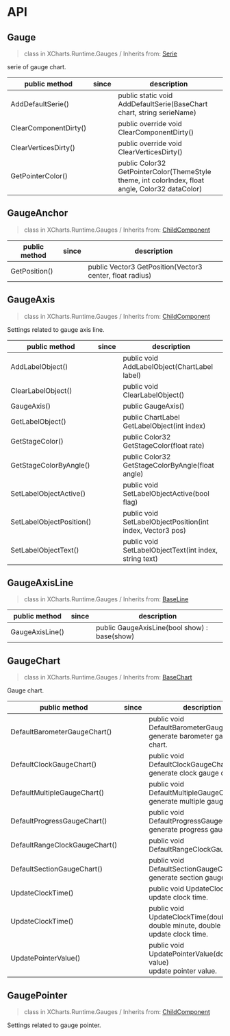 # API

## Gauge

> class in XCharts.Runtime.Gauges / Inherits from: [Serie](https://xcharts-team.github.io/docs/api#serie)

serie of gauge chart.

|public method|since|description|
|--|--|--|
|AddDefaultSerie()||public static void AddDefaultSerie(BaseChart chart, string serieName)|
|ClearComponentDirty()||public override void ClearComponentDirty()|
|ClearVerticesDirty()||public override void ClearVerticesDirty()|
|GetPointerColor()||public Color32 GetPointerColor(ThemeStyle theme, int colorIndex, float angle, Color32 dataColor)|

## GaugeAnchor

> class in XCharts.Runtime.Gauges / Inherits from: [ChildComponent](https://xcharts-team.github.io/docs/api#childcomponent)


|public method|since|description|
|--|--|--|
|GetPosition()||public Vector3 GetPosition(Vector3 center, float radius)|

## GaugeAxis

> class in XCharts.Runtime.Gauges / Inherits from: [ChildComponent](https://xcharts-team.github.io/docs/api#childcomponent)

Settings related to gauge axis line.

|public method|since|description|
|--|--|--|
|AddLabelObject()||public void AddLabelObject(ChartLabel label)|
|ClearLabelObject()||public void ClearLabelObject()|
|GaugeAxis()||public GaugeAxis()|
|GetLabelObject()||public ChartLabel GetLabelObject(int index)|
|GetStageColor()||public Color32 GetStageColor(float rate)|
|GetStageColorByAngle()||public Color32 GetStageColorByAngle(float angle)|
|SetLabelObjectActive()||public void SetLabelObjectActive(bool flag)|
|SetLabelObjectPosition()||public void SetLabelObjectPosition(int index, Vector3 pos)|
|SetLabelObjectText()||public void SetLabelObjectText(int index, string text)|

## GaugeAxisLine

> class in XCharts.Runtime.Gauges / Inherits from: [BaseLine](https://xcharts-team.github.io/docs/api#baseline)


|public method|since|description|
|--|--|--|
|GaugeAxisLine()||public GaugeAxisLine(bool show) : base(show)|

## GaugeChart

> class in XCharts.Runtime.Gauges / Inherits from: [BaseChart](https://xcharts-team.github.io/docs/api#basechart)

Gauge chart.

|public method|since|description|
|--|--|--|
|DefaultBarometerGaugeChart()||public void DefaultBarometerGaugeChart()<br/>generate barometer gauge chart. |
|DefaultClockGaugeChart()||public void DefaultClockGaugeChart()<br/>generate clock gauge chart. |
|DefaultMultipleGaugeChart()||public void DefaultMultipleGaugeChart()<br/>generate multiple gauge chart. |
|DefaultProgressGaugeChart()||public void DefaultProgressGaugeChart()<br/>generate progress gauge chart. |
|DefaultRangeClockGaugeChart()||public void DefaultRangeClockGaugeChart()|
|DefaultSectionGaugeChart()||public void DefaultSectionGaugeChart()<br/>generate section gauge chart. |
|UpdateClockTime()||public void UpdateClockTime()<br/>update clock time. |
|UpdateClockTime()||public void UpdateClockTime(double hour, double minute, double second)<br/>update clock time. |
|UpdatePointerValue()||public void UpdatePointerValue(double value)<br/>update pointer value. |

## GaugePointer

> class in XCharts.Runtime.Gauges / Inherits from: [ChildComponent](https://xcharts-team.github.io/docs/api#childcomponent)

Settings related to gauge pointer.

